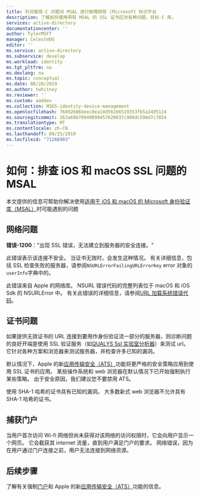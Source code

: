 ```yaml
---
title: 针对客观-C 问题对 MSAL 进行故障排除 |Microsoft 标识平台
description: 了解如何使用带有 MSAL 的 SSL 证书应对各种问题。目标-C 库。
services: active-directory
documentationcenter: ''
author: TylerMSFT
manager: CelesteDG
editor: ''
ms.service: active-directory
ms.subservice: develop
ms.workload: identity
ms.tgt_pltfrm: na
ms.devlang: na
ms.topic: conceptual
ms.date: 08/28/2019
ms.author: twhitney
ms.reviewer: ''
ms.custom: aaddev
ms.collection: M365-identity-device-management
ms.openlocfilehash: 76892686beec8ea18d56166519353fb5a2495124
ms.sourcegitcommit: 263a69b70949099457620037c988dc590d7c7854
ms.translationtype: MT
ms.contentlocale: zh-CN
ms.lasthandoff: 09/25/2019
ms.locfileid: "71268903"
---
```

# <a name="how-to-troubleshoot-msal-for-ios-and-macos-ssl-issues"></a>如何：排查 iOS 和 macOS SSL 问题的 MSAL

本文提供的信息可帮助你解决使用[适用于 iOS 和 macOS 的 Microsoft 身份验证库（MSAL）](reference-v2-libraries.md)时可能遇到的问题

## <a name="network-issues"></a>网络问题

**错误-1200**："出现 SSL 错误，无法建立到服务器的安全连接。"

此错误表示该连接不安全。 当证书无效时，会发生这种情况。 有关详细信息，包括 SSL 检查失败的服务器，请参阅`NSURLErrorFailingURLErrorKey` error 对象的`userInfo`字典中的。

此错误来自 Apple 的网络库。 NSURL 错误代码的完整列表位于 macOS 和 iOS Sdk 的 NSURLError 中。 有关此错误的详细信息，请参阅[URL 加载系统错误代码](https://developer.apple.com/documentation/foundation/1508628-url_loading_system_error_codes?language=objc)。

## <a name="certificate-issues"></a>证书问题

如果提供无效证书的 URL 连接到要用作身份验证流一部分的服务器，则诊断问题的良好开端是使用 SSL 验证服务（如[QUALYS Ssl 实验室分析器](https://www.ssllabs.com/ssltest/analyze.html)）来测试 url。 它针对各种方案和浏览器来测试服务器，并检查许多已知的漏洞。

默认情况下，Apple 的新[应用传输安全（ATS）](https://developer.apple.com/library/archive/documentation/General/Reference/InfoPlistKeyReference/Articles/CocoaKeys.html#//apple_ref/doc/uid/TP40009251-SW35)功能将更严格的安全策略应用到使用 SSL 证书的应用。 某些操作系统和 web 浏览器在默认情况下已开始强制执行某些策略。 出于安全原因，我们建议您不要禁用 ATS。

使用 SHA-1 哈希的证书具有已知的漏洞。 大多数新式 web 浏览器不允许具有 SHA-1 哈希的证书。

## <a name="captive-portals"></a>捕获门户

当用户首次访问 Wi-fi 网络但尚未获得对该网络的访问权限时，它会向用户显示一个网页。 它会截获其 internet 流量，直到用户满足门户的要求。 网络错误，因为在用户通过门户连接之前，用户无法连接到网络资源。

## <a name="next-steps"></a>后续步骤

了解有关强制[门户](https://en.wikipedia.org/wiki/Captive_portal)和 Apple 的新[应用传输安全（ATS）](https://developer.apple.com/library/archive/documentation/General/Reference/InfoPlistKeyReference/Articles/CocoaKeys.html#//apple_ref/doc/uid/TP40009251-SW35)功能的信息。
